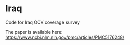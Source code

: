 # Iraq
Code for Iraq OCV coverage survey

The paper is available here:
https://www.ncbi.nlm.nih.gov/pmc/articles/PMC5176248/
